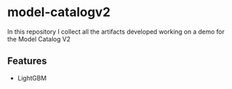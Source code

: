 # model-catalogv2
In this repository I collect all the artifacts developed working on a demo for the Model Catalog V2

## Features
* LightGBM
